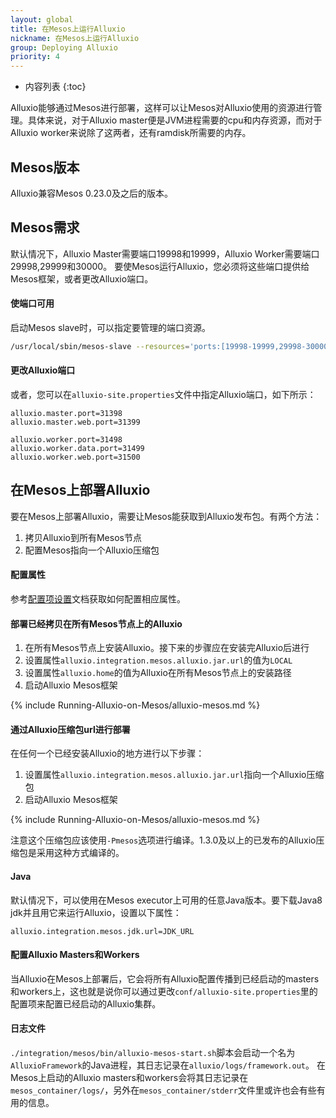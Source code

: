 ```yaml
---
layout: global
title: 在Mesos上运行Alluxio
nickname: 在Mesos上运行Alluxio
group: Deploying Alluxio
priority: 4
---
```


* 内容列表
{:toc}

Alluxio能够通过Mesos进行部署，这样可以让Mesos对Alluxio使用的资源进行管理。具体来说，对于Alluxio master便是JVM进程需要的cpu和内存资源，而对于Alluxio worker来说除了这两者，还有ramdisk所需要的内存。

## Mesos版本

Alluxio兼容Mesos 0.23.0及之后的版本。

## Mesos需求

默认情况下，Alluxio Master需要端口19998和19999，Alluxio Worker需要端口29998,29999和30000。
要使Mesos运行Alluxio，您必须将这些端口提供给Mesos框架，或者更改Alluxio端口。

#### 使端口可用

启动Mesos slave时，可以指定要管理的端口资源。

```bash
/usr/local/sbin/mesos-slave --resources='ports:[19998-19999,29998-30000]'
```

#### 更改Alluxio端口

或者，您可以在`alluxio-site.properties`文件中指定Alluxio端口，如下所示：

```properties
alluxio.master.port=31398
alluxio.master.web.port=31399

alluxio.worker.port=31498
alluxio.worker.data.port=31499
alluxio.worker.web.port=31500
```

## 在Mesos上部署Alluxio

要在Mesos上部署Alluxio，需要让Mesos能获取到Alluxio发布包。有两个方法：

1. 拷贝Alluxio到所有Mesos节点
2. 配置Mesos指向一个Alluxio压缩包

#### 配置属性

参考[配置项设置](Configuration-Settings.html)文档获取如何配置相应属性。

#### 部署已经拷贝在所有Mesos节点上的Alluxio

1. 在所有Mesos节点上安装Alluxio。接下来的步骤应在安装完Alluxio后进行
2. 设置属性`alluxio.integration.mesos.alluxio.jar.url`的值为`LOCAL`
3. 设置属性`alluxio.home`的值为Alluxio在所有Mesos节点上的安装路径
4. 启动Alluxio Mesos框架

{% include Running-Alluxio-on-Mesos/alluxio-mesos.md %}

#### 通过Alluxio压缩包url进行部署

在任何一个已经安装Alluxio的地方进行以下步骤：

1. 设置属性`alluxio.integration.mesos.alluxio.jar.url`指向一个Alluxio压缩包
2. 启动Alluxio Mesos框架

{% include Running-Alluxio-on-Mesos/alluxio-mesos.md %}

注意这个压缩包应该使用`-Pmesos`选项进行编译。1.3.0及以上的已发布的Alluxio压缩包是采用这种方式编译的。

#### Java

默认情况下，可以使用在Mesos executor上可用的任意Java版本。要下载Java8 jdk并且用它来运行Alluxio，设置以下属性：

```
alluxio.integration.mesos.jdk.url=JDK_URL
```

#### 配置Alluxio Masters和Workers

当Alluxio在Mesos上部署后，它会将所有Alluxio配置传播到已经启动的masters和workers上，这也就是说你可以通过更改`conf/alluxio-site.properties`里的配置项来配置已经启动的Alluxio集群。

#### 日志文件

`./integration/mesos/bin/alluxio-mesos-start.sh`脚本会启动一个名为`AlluxioFramework`的Java进程，其日志记录在`alluxio/logs/framework.out`。
在Mesos上启动的Alluxio masters和workers会将其日志记录在`mesos_container/logs/`，另外在`mesos_container/stderr`文件里或许也会有些有用的信息。

